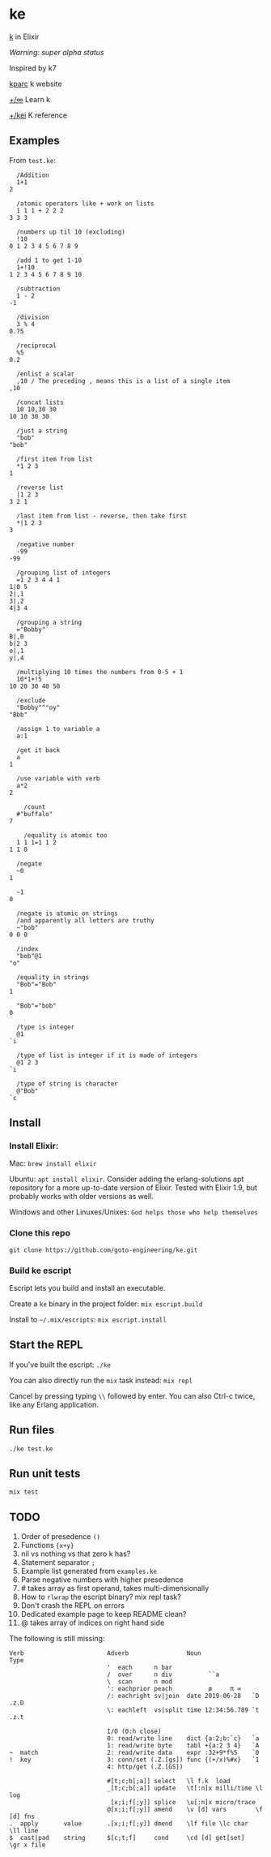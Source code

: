 # ke

[k](https://en.wikipedia.org/wiki/K_(programming_language)) in Elixir

*Warning: super alpha status*

Inspired by k7

[kparc](http://kparc.com) k website

[+/∞](https://kcc.kparc.io) Learn k

[+/kei](https://ref.kparc.io/) K reference

## Examples

From `test.ke`:
```
  /Addition
  1+1
2

  /atomic operators like + work on lists
  1 1 1 + 2 2 2
3 3 3

  /numbers up til 10 (excluding)
  !10
0 1 2 3 4 5 6 7 8 9

  /add 1 to get 1-10
  1+!10
1 2 3 4 5 6 7 8 9 10

  /subtraction
  1 - 2
-1

  /division
  3 % 4
0.75

  /reciprocal
  %5
0.2

  /enlist a scalar
  ,10 / The preceding , means this is a list of a single item
,10

  /concat lists
  10 10,30 30
10 10 30 30

  /just a string
  "bob"
"bob"

  /first item from list
  *1 2 3
1

  /reverse list
  |1 2 3
3 2 1

  /last item from list - reverse, then take first
  *|1 2 3
3

  /negative number
  -99
-99

  /grouping list of integers
  =1 2 3 4 4 1
1|0 5
2|,1
3|,2
4|3 4

  /grouping a string
  ="Bobby"
B|,0
b|2 3
o|,1
y|,4

  /multiplying 10 times the numbers from 0-5 + 1
  10*1+!5
10 20 30 40 50
  
  /exclude
  "Bobby"^"oy"
"Bbb"

  /assign 1 to variable a
  a:1

  /get it back
  a
1

  /use variable with verb
  a*2
2

	/count
  #"buffalo"
7

	/equality is atomic too
  1 1 1=1 1 2
1 1 0

  /negate
  ~0
1

  ~1
0

  /negate is atomic on strings
  /and apparently all letters are truthy
  ~"bob"
0 0 0

  /index
  "bob"@1
"o"

  /equality in strings
  "Bob"="Bob"
1

  "Bob"="bob"
0

  /type is integer
  @1
`i

  /type of list is integer if it is made of integers
  @1 2 3
`i

  /type of string is character
  @"Bob"
`c
```

## Install

### Install Elixir:

Mac:
`brew install elixir`

Ubuntu:
`apt install elixir`. Consider adding the erlang-solutions apt repository for a more up-to-date version of Elixir. Tested with Elixir 1.9, but probably works with older versions as well.

Windows and other Linuxes/Unixes:
`God helps those who help themselves`

### Clone this repo

`git clone https://github.com/goto-engineering/ke.git`

### Build ke escript

Escript lets you build and install an executable.

Create a `ke` binary in the project folder:
`mix escript.build`

Install to `~/.mix/escripts`:
`mix escript.install`

## Start the REPL

If you've built the escript:
`./ke`

You can also directly run the `mix` task instead:
`mix repl`

Cancel by pressing typing `\\` followed by enter. You can also Ctrl-c twice, like any Erlang application.

## Run files

`./ke test.ke`

## Run unit tests

`mix test`

## TODO

1. Order of presedence `()`
1. Functions `{x+y}`
1. nil vs nothing vs that zero k has?
1. Statement separator `;`
1. Example list generated from `examples.ke`
1. Parse negative numbers with higher presedence
1. \# takes array as first operand, takes multi-dimensionally
1. How to `rlwrap` the escript binary? mix repl task?
1. Don't crash the REPL on errors
1. Dedicated example page to keep README clean?
1. @ takes array of indices on right hand side

The following is still missing:
```
Verb                       Adverb                Noun              Type
                           '  each      n bar
                           /  over      n div          ``a
                           \  scan      n mod
                           ': eachprior peach          ø     π ∞
                           /: eachright sv|join  date 2019-06-28   `D .z.D
                           \: eachleft  vs|split time 12:34:56.789 `t .z.t
                      
                           I/O (0:h close)
                           0: read/write line    dict {a:2;b:`c}   `a
                           1: read/write byte    tabl +{a:2 3 4}   `A
~  match                   2: read/write data    expr :32+9*f%5    `0
!  key                     3: conn/set (.Z.[gs]) func {(+/x)%#x}   `1
                           4: http/get (.Z.[GS])

                           #[t;c;b[;a]] select   \l f.k  load
                           _[t;c;b[;a]] update   \t[:n]x milli/time \l log
                            [x;i;f[;y]] splice   \u[:n]x micro/trace
                           @[x;i;f[;y]] amend    \v [d] vars        \f [d] fns
.  apply       value       .[x;i;f[;y]] dmend    \lf file \lc char  \ll line
$  cast|pad    string      $[c;t;f]     cond     \cd [d] get[set]   \gr x file
```
